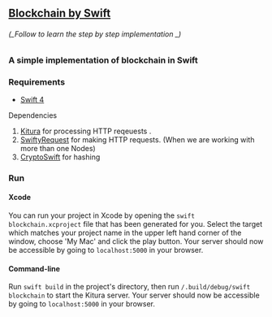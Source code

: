 ## [Blockchain by Swift](https://medium.com/@mhacnagbani/blockchain-by-swift-cddd4e1d02eb) ##
###### (_Follow to learn the step by step implementation _)
### A simple implementation of blockchain in Swift ###

### Requirements
* [Swift 4](https://swift.org/download/)

Dependencies
1. [Kitura](http://www.kitura.io/) for processing HTTP reqeuests .
2. [SwiftyRequest](https://github.com/IBM-Swift/SwiftyRequest) for making HTTP requests. (When we are working with more than one Nodes)
3. [CryptoSwift](https://cryptoswift.io) for hashing


### Run
#### Xcode
You can run your project in Xcode by opening the `swift blockchain.xcproject` file that has been generated for you. Select the target  which matches your project name in the upper left hand corner of the window, choose 'My Mac' and click the play button. Your server should now be accessible by going to `localhost:5000` in your browser.

#### Command-line
Run `swift build` in the project's directory, then run `/.build/debug/swift blockchain` to start the Kitura server. Your server should now be accessible by going to `localhost:5000` in your browser.
